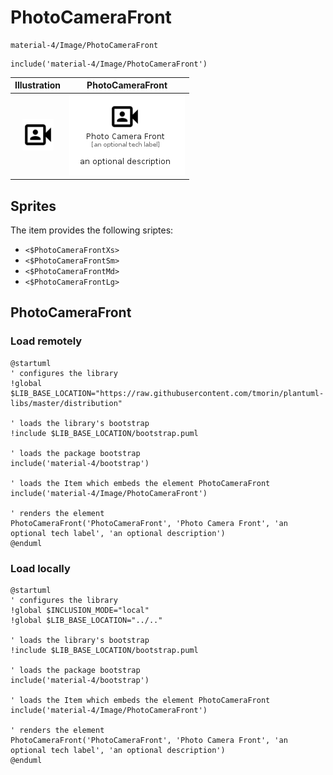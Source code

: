 # PhotoCameraFront


```text
material-4/Image/PhotoCameraFront
```

```text
include('material-4/Image/PhotoCameraFront')
```



| Illustration | PhotoCameraFront |
| :---: | :---: |
| ![illustration for Illustration](../../material-4/Image/PhotoCameraFront.png) | ![illustration for PhotoCameraFront](../../material-4/Image/PhotoCameraFront.Local.png) |



## Sprites
The item provides the following sriptes:

- `<$PhotoCameraFrontXs>`
- `<$PhotoCameraFrontSm>`
- `<$PhotoCameraFrontMd>`
- `<$PhotoCameraFrontLg>`





## PhotoCameraFront

### Load remotely
```plantuml
@startuml
' configures the library
!global $LIB_BASE_LOCATION="https://raw.githubusercontent.com/tmorin/plantuml-libs/master/distribution"

' loads the library's bootstrap
!include $LIB_BASE_LOCATION/bootstrap.puml

' loads the package bootstrap
include('material-4/bootstrap')

' loads the Item which embeds the element PhotoCameraFront
include('material-4/Image/PhotoCameraFront')

' renders the element
PhotoCameraFront('PhotoCameraFront', 'Photo Camera Front', 'an optional tech label', 'an optional description')
@enduml
```

### Load locally
```plantuml
@startuml
' configures the library
!global $INCLUSION_MODE="local"
!global $LIB_BASE_LOCATION="../.."

' loads the library's bootstrap
!include $LIB_BASE_LOCATION/bootstrap.puml

' loads the package bootstrap
include('material-4/bootstrap')

' loads the Item which embeds the element PhotoCameraFront
include('material-4/Image/PhotoCameraFront')

' renders the element
PhotoCameraFront('PhotoCameraFront', 'Photo Camera Front', 'an optional tech label', 'an optional description')
@enduml
```

